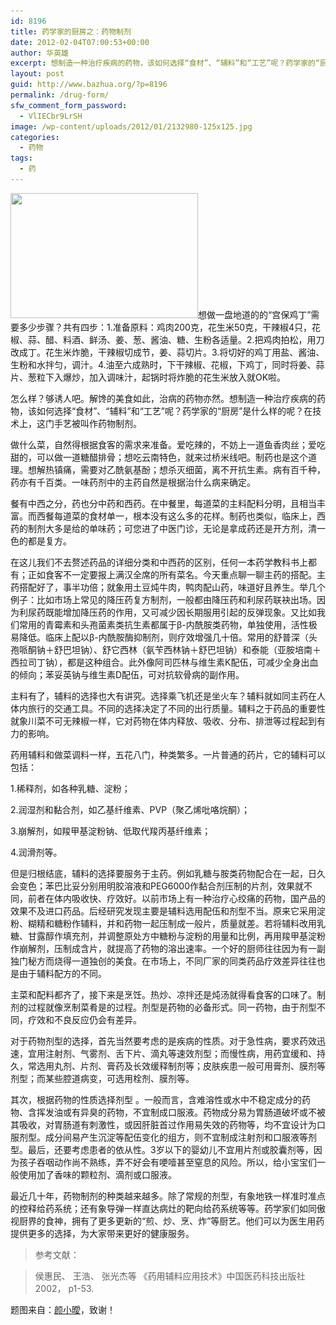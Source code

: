 ```yaml
---
id: 8196
title: 药学家的厨房之：药物制剂
date: 2012-02-04T07:00:53+00:00
author: 华英雄
excerpt: 想制造一种治疗疾病的药物，该如何选择“食材”、“辅料”和“工艺”呢？药学家的“厨房”是什么样的呢？在技术上，这门手艺被叫作药物制剂。
layout: post
guid: http://www.bazhua.org/?p=8196
permalink: /drug-form/
sfw_comment_form_password:
  - VlIECbr9LrSH
image: /wp-content/uploads/2012/01/2132980-125x125.jpg
categories:
  - 药物
tags:
  - 药
---
```

<img class="alignright size-medium noborder wp-image-8219" title="2132980" src="/wp-content/uploads/2012/01/2132980-300x200.jpg" alt="" width="300" height="200" srcset="/wp-content/uploads/2012/01/2132980-300x200.jpg 300w, /wp-content/uploads/2012/01/2132980-150x100.jpg 150w, /wp-content/uploads/2012/01/2132980-360x240.jpg 360w, /wp-content/uploads/2012/01/2132980-600x400.jpg 600w, /wp-content/uploads/2012/01/2132980.jpg 960w" sizes="(max-width: 300px) 100vw, 300px" />想做一盘地道的的“宫保鸡丁”需要多少步骤？共有四步：1.准备原料：鸡肉200克，花生米50克，干辣椒4只，花椒、蒜、醋、料酒、鲜汤、姜、葱、酱油、糖、生粉各适量。2.把鸡肉拍松，用刀改成丁。花生米炸脆，干辣椒切成节，姜、蒜切片。3.将切好的鸡丁用盐、酱油、生粉和水拌匀，调汁。4.油至六成熟时，下干辣椒、花椒，下鸡丁，同时将姜、蒜片、葱粒下入爆炒，加入调味汁，起锅时将炸脆的花生米放入就OK啦。

怎么样？够诱人吧。解馋的美食如此，治病的药物亦然。想制造一种治疗疾病的药物，该如何选择“食材”、“辅料”和“工艺”呢？药学家的“厨房”是什么样的呢？在技术上，这门手艺被叫作药物制剂。

做什么菜，自然得根据食客的需求来准备。爱吃辣的，不妨上一道鱼香肉丝；爱吃甜的，可以做一道糖醋排骨；想吃云南特色，就来过桥米线吧。制药也是这个道理。想解热镇痛，需要对乙酰氨基酚；想杀灭细菌，离不开抗生素。病有百千种，药亦有千百类。一味药剂中的主药自然是根据治什么病来确定。

餐有中西之分，药也分中药和西药。在中餐里，每道菜的主料配料分明，且相当丰富。而西餐每道菜的食材单一，根本没有这么多的花样。制药也类似，临床上，西药的制剂大多是给的单味药；可您进了中医门诊，无论是拿成药还是开方剂，清一色的都是复方。

在这儿我们不去赘述药品的详细分类和中西药的区别，任何一本药学教科书上都有；正如食客不一定要报上满汉全席的所有菜名。今天重点聊一聊主药的搭配。主药搭配好了，事半功倍；就象用土豆炖牛肉，鸭肉配山药，味道好且养生。举几个例子：比如市场上常见的降压药复方制剂，一般都由降压药和利尿药联袂出场。因为利尿药既能增加降压药的作用，又可减少因长期服用引起的反弹现象。又比如我们常用的青霉素和头孢菌素类抗生素都属于β-内酰胺类药物，单独使用，活性极易降低。临床上配以β-内酰胺酶抑制剂，则疗效增强几十倍。常用的舒普深（头孢哌酮钠＋舒巴坦钠）、舒它西林（氨苄西林钠＋舒巴坦钠）和泰能（亚胺培南＋西拉司丁钠），都是这种组合。此外像阿司匹林与维生素K配伍，可减少全身出血的倾向；苯妥英钠与维生素D配伍，可对抗软骨病的副作用。

主料有了，辅料的选择也大有讲究。选择乘飞机还是坐火车？辅料就如同主药在人体内旅行的交通工具。不同的选择决定了不同的出行质量。辅料之于药品的重要性就象川菜不可无辣椒一样，它对药物在体内释放、吸收、分布、排泄等过程起到有力的影响。

药用辅料和做菜调料一样，五花八门，种类繁多。一片普通的药片，它的辅料可以包括：
  
1.稀释剂，如各种乳糖、淀粉；
  
2.润湿剂和黏合剂，如乙基纤维素、PVP（聚乙烯吡咯烷酮）；
  
3.崩解剂，如羧甲基淀粉钠、低取代羧丙基纤维素；
  
4.润滑剂等。
  
但是归根结底，辅料的选择要服务于主药。例如乳糖与胺类药物配合在一起，日久会变色；苯巴比妥分别用明胶溶液和PEG6000作黏合剂压制的片剂，效果就不同，前者在体内吸收快、疗效好。以前市场上有一种治疗心绞痛的药物，国产品的效果不及进口药品。后经研究发现主要是辅料选用配伍和剂型不当。原来它采用淀粉、糊精和糖粉作辅料，并和药物一起压制成一般片，质量就差。若将辅料改用乳糖、甘露醇作填充剂，并调整原处方中糖粉与淀粉的用量和比例，再用羧甲基淀粉作崩解剂，压制成含片，就提高了药物的溶出速率。一个好的厨师往往因为有一副独门秘方而烧得一道独创的美食。在市场上，不同厂家的同类药品疗效差异往往也是由于辅料配方的不同。

主菜和配料都齐了，接下来是烹饪。热炒、凉拌还是炖汤就得看食客的口味了。制剂的过程就像烹制菜肴是的过程。剂型是药物的必备形式。同一药物，由于剂型不同，疗效和不良反应仍会有差异。

对于药物剂型的选择，首先当然要考虑的是疾病的性质。对于急性病，要求药效迅速，宜用注射剂、气雾剂、舌下片、滴丸等速效剂型；而慢性病，用药宜缓和、持久，常选用丸剂、片剂、膏药及长效缓释制剂等；皮肤疾患一般可用膏剂、膜剂等剂型；而某些腔道病变，可选用栓剂、膜剂等。

其次，根据药物的性质选择剂型 。一般而言，含难溶性或水中不稳定成分的药物、含挥发油或有异臭的药物，不宜制成口服液。药物成分易为胃肠道破坏或不被其吸收，对胃肠道有刺激性，或因肝脏首过作用易失效的药物等，均不宜设计为口服剂型。成分间易产生沉淀等配伍变化的组方，则不宜制成注射剂和口服液等剂型。最后，还要考虑患者的依从性。3岁以下的婴幼儿不宜用片剂或胶囊剂等，因为孩子吞咽动作尚不熟练，弄不好会有哽噎甚至窒息的风险。所以，给小宝宝们一般使用加了香味的颗粒剂、滴剂或口服液。

最近几十年，药物制剂的种类越来越多。除了常规的剂型，有象地铁一样准时准点的控释给药系统；还有象导弹一样直达病灶的靶向给药系统等等。药学家们如同傲视厨界的食神，拥有了更多更新的“煎、炒、烹、炸”等厨艺。他们可以为医生用药提供更多的选择，为大家带来更好的健康服务。

> 参考文献：
  
> 侯惠民、 王浩、 张光杰等 《药用辅料应用技术》中国医药科技出版社2002， p1-53.

<div style="display: none">
  <a href='http://getyourexxfriendback.com/' title='how to get your ex back'>how to get your ex back</a>
</div>

<pre>题图来自：<a title="颜小曖" href="http://yanxiaoai.tuchong.com/" rel="author" data-site-id="107870">颜小曖</a>，致谢！<strong> </strong></pre>

<div style="display: none">
  zp8497586rq
</div>
